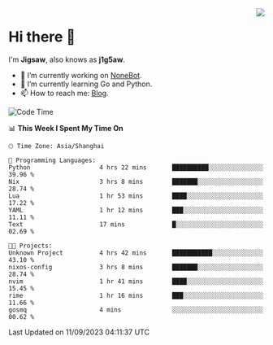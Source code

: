 <a href="#">
  <img align="right" src="https://github-readme-stats.vercel.app/api?username=j1g5awi&count_private=true&show_icons=true&title_color=80070B&text_color=B3B3B3&bg_color=212121&icon_color=80070B" />
</a>

# Hi there 👋

I'm **Jigsaw**, also knows as **j1g5aw**.

- 🔭 I’m currently working on [NoneBot](https://github.com/nonebot).
- 🌱 I’m currently learning Go and Python.
- 📫 How to reach me: [Blog](https://blog.maddestroyer.xyz/).

<!--START_SECTION:waka-->
![Code Time](http://img.shields.io/badge/Code%20Time-1%2C238%20hrs%2046%20mins-blue)

📊 **This Week I Spent My Time On** 

```text
🕑︎ Time Zone: Asia/Shanghai

💬 Programming Languages: 
Python                   4 hrs 22 mins       ██████████░░░░░░░░░░░░░░░   39.96 % 
Nix                      3 hrs 8 mins        ███████░░░░░░░░░░░░░░░░░░   28.74 % 
Lua                      1 hr 53 mins        ████░░░░░░░░░░░░░░░░░░░░░   17.22 % 
YAML                     1 hr 12 mins        ███░░░░░░░░░░░░░░░░░░░░░░   11.11 % 
Text                     17 mins             █░░░░░░░░░░░░░░░░░░░░░░░░   02.69 % 

🐱‍💻 Projects: 
Unknown Project          4 hrs 42 mins       ███████████░░░░░░░░░░░░░░   43.10 % 
nixos-config             3 hrs 8 mins        ███████░░░░░░░░░░░░░░░░░░   28.74 % 
nvim                     1 hr 41 mins        ████░░░░░░░░░░░░░░░░░░░░░   15.45 % 
rime                     1 hr 16 mins        ███░░░░░░░░░░░░░░░░░░░░░░   11.66 % 
gosmq                    4 mins              ░░░░░░░░░░░░░░░░░░░░░░░░░   00.62 % 
```


 Last Updated on 11/09/2023 04:11:37 UTC
<!--END_SECTION:waka-->
